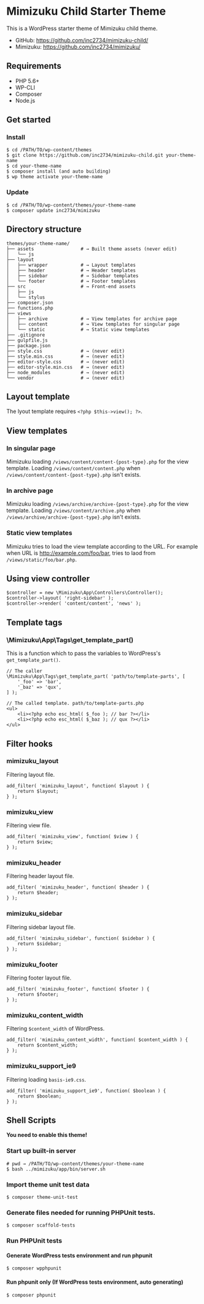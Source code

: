 # Mimizuku Child Starter Theme

This is a WordPress starter theme of Mimizuku child theme.

* GitHub: https://github.com/inc2734/mimizuku-child/
* Mimizuku: https://github.com/inc2734/mimizuku/

## Requirements
* PHP 5.6+
* WP-CLI
* Composer
* Node.js

## Get started
### Install
```
$ cd /PATH/TO/wp-content/themes
$ git clone https://github.com/inc2734/mimizuku-child.git your-theme-name
$ cd your-theme-name
$ composer install (and auto building)
$ wp theme activate your-theme-name
```

### Update
```
$ cd /PATH/TO/wp-content/themes/your-theme-name
$ composer update inc2734/mimizuku
```

## Directory structure
```
themes/your-theme-name/
├── assets                 # → Built theme assets (never edit)
│   └── js
├── layout
│   ├── wrapper            # → Layout templates
│   ├── header             # → Header templates
│   ├── sidebar            # → Sidebar templates
│   └── footer             # → Footer templates
├── src                    # → Front-end assets
│   ├── js
│   └── stylus
├── composer.json
├── functions.php
├── views
│   ├── archive            # → View templates for archive page
│   ├── content            # → View templates for singular page
│   └── static             # → Static view templates
├── .gitignore
├── gulpfile.js
├── package.json
├── style.css              # → (never edit)
├── style.min.css          # → (never edit)
├── editor-style.css       # → (never edit)
├── editor-style.min.css   # → (never edit)
├── node_modules           # → (never edit)
└── vendor                 # → (never edit)
```

## Layout template

The lyout template requires `<?php $this->view(); ?>`.

## View templates

### In singular page

Mimizuku loading `/views/content/content-{post-type}.php` for the view template.
Loading `/views/content/content.php` when `/views/content/content-{post-type}.php` isn't exists.

### In archive page

Mimizuku loading `/views/archive/archive-{post-type}.php` for the view template.
Loading `/views/content/archive.php` when `/views/archive/archive-{post-type}.php` isn't exists.

### Static view templates

Mimizuku tries to load the view template according to the URL. For example when URL is http://example.com/foo/bar, tries to laod from `/views/static/foo/bar.php`.

## Using view controller
```
$controller = new \Mimizuku\App\Controllers\Controller();
$controller->layout( 'right-sidebar' );
$controller->render( 'content/content', 'news' );
```

## Template tags

### \\Mimizuku\\App\\Tags\\get_template_part()

This is a function which to pass the variables to WordPress's `get_template_part()`.

```
// The caller
\Mimizuku\App\Tags\get_template_part( 'path/to/template-parts', [
	'_foo' => 'bar',
	'_baz' => 'qux',
] );

// The called template. path/to/template-parts.php
<ul>
	<li><?php echo esc_html( $_foo ); // bar ?></li>
	<li><?php echo esc_html( $_baz ); // qux ?></li>
</ul>
```

## Filter hooks

### mimizuku_layout

Filtering layout file.

```
add_filter( 'mimizuku_layout', function( $layout ) {
	return $layout;
} );
```

### mimizuku_view

Filtering view file.

```
add_filter( 'mimizuku_view', function( $view ) {
	return $view;
} );
```

### mimizuku_header

Filtering header layout file.

```
add_filter( 'mimizuku_header', function( $header ) {
	return $header;
} );
```

### mimizuku_sidebar

Filtering sidebar layout file.

```
add_filter( 'mimizuku_sidebar', function( $sidebar ) {
	return $sidebar;
} );
```

### mimizuku_footer

Filtering footer layout file.

```
add_filter( 'mimizuku_footer', function( $footer ) {
	return $footer;
} );
```

### mimizuku_content_width

Filtering `$content_width` of WordPress.

```
add_filter( 'mimizuku_content_width', function( $content_width ) {
	return $content_width;
} );
```

### mimizuku_support_ie9

Filtering loading `basis-ie9.css`.

```
add_filter( 'mimizuku_support_ie9', function( $boolean ) {
	return $boolean;
} );
```

## Shell Scripts

**You need to enable this theme!**

### Start up built-in server
```
# pwd → /PATH/TO/wp-content/themes/your-theme-name
$ bash ../mimizuku/app/bin/server.sh
```

### Import theme unit test data
```
$ composer theme-unit-test
```

### Generate files needed for running PHPUnit tests.
```
$ composer scaffold-tests
```

### Run PHPUnit tests
#### Generate WordPress tests environment and run phpunit
```
$ composer wpphpunit
```

#### Run phpunit only (If WordPress tests environment, auto generating)
```
$ composer phpunit
```
